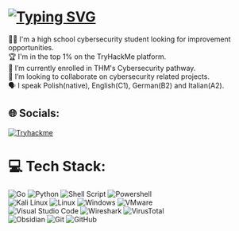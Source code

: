 # [![Typing SVG](https://readme-typing-svg.herokuapp.com?font=Fira+Code&pause=1000&color=0EF727&width=435&lines=%24+whoami)](https://git.io/typing-svg)
🙋‍♂️ I'm a high school cybersecurity student looking for improvement opportunities.
<br>🏆 I'm in the top 1% on the TryHackMe platform.
<br>🔭 I’m currently enrolled in THM's Cybersecurity pathway.
<br>🤝 I’m looking to collaborate on cybersecurity related projects.
<br>🗣 I speak Polish(native), English(C1), German(B2) and Italian(A2).


## 🌐 Socials: 
[![Tryhackme](https://img.shields.io/badge/-TryHackMe-%23212C42?style=for-the-badge&logo=tryhackme&logoColor=white)](https://tryhackme.com/p/t00c4N)



# 💻 Tech Stack:
![Go](https://img.shields.io/badge/go-%2300ADD8.svg?style=for-the-badge&logo=go&logoColor=white) 
![Python](https://img.shields.io/badge/python-3670A0?style=for-the-badge&logo=python&logoColor=ffdd54) 
![Shell Script](https://img.shields.io/badge/shell_script-%23121011.svg?style=for-the-badge&logo=gnu-bash&logoColor=white)
![Powershell](https://img.shields.io/badge/powershell-5391FE?style=for-the-badge&logo=powershell&logoColor=white) 
 <br> 
![Kali Linux](https://img.shields.io/badge/Kali_Linux-557C94?style=for-the-badge&logo=kali-linux&logoColor=white) 
![Linux](https://img.shields.io/badge/Linux-FCC624?style=for-the-badge&logo=linux&logoColor=black) 
![Windows](https://img.shields.io/badge/Windows-0078D6?style=for-the-badge&logo=windows&logoColor=white) 
![VMware](https://img.shields.io/badge/VMware-231f20?style=for-the-badge&logo=VMware&logoColor=white)
<br> 
![Visual Studio Code](https://img.shields.io/badge/Visual%20Studio%20Code-0078d7.svg?style=for-the-badge&logo=visual-studio-code&logoColor=white)
![Wireshark](https://img.shields.io/badge/-Wireshark-%231679A7?style=for-the-badge&logo=wireshark&logoColor=white)
![VirusTotal](https://img.shields.io/badge/-VirusTotal-%23394EFF?style=for-the-badge&logo=virustotal&logoColor=white)
<br>
![Obsidian](https://img.shields.io/badge/Obsidian-%23483699.svg?style=for-the-badge&logo=obsidian&logoColor=white)
![Git](https://img.shields.io/badge/git-%23F05033.svg?style=for-the-badge&logo=git&logoColor=white) 
![GitHub](https://img.shields.io/badge/github-%23121011.svg?style=for-the-badge&logo=github&logoColor=white)
